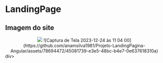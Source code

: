 # LandingPage

## Imagem do site

<div align="center">
  <img src="https://github.com/anamsilva1981/Projeto-LandingPagina-Angular/assets/78694472/45081739-e3e5-48bc-b4e7-0e637618310a"> 
![Captura de Tela 2023-12-24 às 11 04 00](https://github.com/anamsilva1981/Projeto-LandingPagina-Angular/assets/78694472/45081739-e3e5-48bc-b4e7-0e637618310a)
</div>div>


